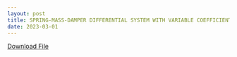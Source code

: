 ```yaml
---
layout: post
title: SPRING-MASS-DAMPER DIFFERENTIAL SYSTEM WITH VARIABLE COEFFICIENTS
date: 2023-03-01
---
```


<a href="https://github.com/sheaschmidt/main/assets/img/MA345Report.pdf">Download File</a>
